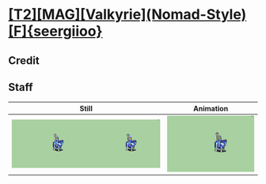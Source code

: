 # [\[T2\]\[MAG\]\[Valkyrie\]\(Nomad-Style\)\[F\]{seergiioo}](../)

## Credit


	
## Staff

| Still | Animation |
| :---: | :-------: |
| ![Staff still](./Staff_000.png) | ![Staff animation](./Staff.gif) |
